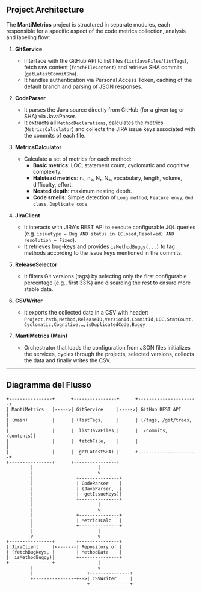 ## Project Architecture

The **MantiMetrics** project is structured in separate modules, each responsible for a specific aspect of the code metrics collection, analysis and labeling flow:

1. **GitService**
    - Interface with the GitHub API to list files (`listJavaFiles`/`listTags`), fetch raw content (`fetchFileContent`) and retrieve SHA commits (`getLatestCommitSha`).
    - It handles authentication via Personal Access Token, caching of the default branch and parsing of JSON responses.

2. **CodeParser**
    - It parses the Java source directly from GitHub (for a given tag or SHA) via JavaParser.
    - It extracts all `MethodDeclarations`, calculates the metrics (`MetricsCalculator`) and collects the JIRA issue keys associated with the commits of each file.

3. **MetricsCalculator**
    - Calculate a set of metrics for each method:
        - **Basic metrics**: LOC, statement count, cyclomatic and cognitive complexity.
        - **Halstead metrics**: n₁, n₂, N₁, N₂, vocabulary, length, volume, difficulty, effort.
        - **Nested depth**: maximum nesting depth.
        - **Code smells**: Simple detection of `Long method`, `Feature envy`, `God class`, `Duplicate code`.

4. **JiraClient**
    - It interacts with JIRA's REST API to execute configurable JQL queries (e.g. `issuetype = Bug AND status in (Closed,Resolved) AND resolution = Fixed`).
    - It retrieves bug-keys and provides `isMethodBuggy(...)` to tag methods according to the issue keys mentioned in the commits.

5. **ReleaseSelector**
    - It filters Git versions (tags) by selecting only the first configurable percentage (e.g., first 33%) and discarding the rest to ensure more stable data.

6. **CSVWriter**
    - It exports the collected data in a CSV with header:  
      `Project,Path,Method,ReleaseID,VersionId,CommitId,LOC,StmtCount,Cyclomatic,Cognitive,…,isDuplicatedCode,Buggy`

7. **MantiMetrics (Main)**
    - Orchestrator that loads the configuration from JSON files initializes the services, cycles through the projects, selected versions, collects the data and finally writes the CSV.

---

## Diagramma del Flusso

```text
+----------------+      +----------------+      +----------------------+
| MantiMetrics   |----->| GitService     |----->| GitHub REST API      |
| (main)         |      | (listTags,     |      | (/tags, /git/trees,  |
|                |      |  listJavaFiles,|      |  /commits, /contents)|
|                |      |  fetchFile,    |      |                      |
|                |      |  getLatestSHA) |      +----------------------+
+----------------+      +----------------+
         |                        |
         |                        v
         |                +---------------+
         |                | CodeParser    |
         |                | (JavaParser,  |
         |                |  getIssueKeys)|
         |                +---------------+
         |                        |
         |                        v
         |                +---------------+
         |                | MetricsCalc   |
         |                +---------------+
         |                        |
         v                        v
+----------------+        +---------------+
| JiraClient     |<-------| Repository of |
| (fetchBugKeys, |        | MethodData    |
|  isMethodBuggy)|        +---------------+
+----------------+                |
         |                        v
         |                    +---------------+
         +---------------++-->| CSVWriter     |
                              +---------------+
